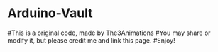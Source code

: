 # Arduino-Vault
#This is a original code, made by The3Animations
#You may share or modify it, but please credit me and link this page.
#Enjoy!
